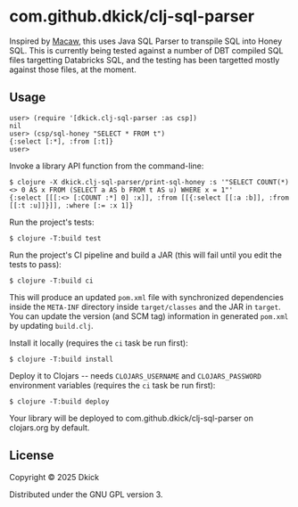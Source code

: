 # com.github.dkick/clj-sql-parser

Inspired by [Macaw](https://github.com/metabase/macaw), this uses Java
SQL Parser to transpile SQL into Honey SQL. This is currently being
tested against a number of DBT compiled SQL files targetting
Databricks SQL, and the testing has been targetted mostly against
those files, at the moment.

## Usage

    user> (require '[dkick.clj-sql-parser :as csp])
    nil
    user> (csp/sql-honey "SELECT * FROM t")
    {:select [:*], :from [:t]}
    user> 

Invoke a library API function from the command-line:

    $ clojure -X dkick.clj-sql-parser/print-sql-honey :s '"SELECT COUNT(*) <> 0 AS x FROM (SELECT a AS b FROM t AS u) WHERE x = 1"'
    {:select [[[:<> [:COUNT :*] 0] :x]], :from [[{:select [[:a :b]], :from [[:t :u]]}]], :where [:= :x 1]}

Run the project's tests:

    $ clojure -T:build test

Run the project's CI pipeline and build a JAR (this will fail until you edit the tests to pass):

    $ clojure -T:build ci

This will produce an updated `pom.xml` file with synchronized dependencies inside the `META-INF`
directory inside `target/classes` and the JAR in `target`. You can update the version (and SCM tag)
information in generated `pom.xml` by updating `build.clj`.

Install it locally (requires the `ci` task be run first):

    $ clojure -T:build install

Deploy it to Clojars -- needs `CLOJARS_USERNAME` and `CLOJARS_PASSWORD` environment
variables (requires the `ci` task be run first):

    $ clojure -T:build deploy

Your library will be deployed to com.github.dkick/clj-sql-parser on clojars.org by default.

## License

Copyright © 2025 Dkick

Distributed under the GNU GPL version 3.
